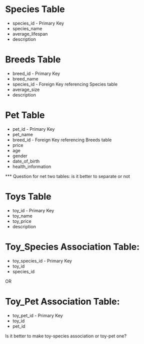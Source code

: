 # Species Table
- species_id - Primary Key
- species_name
- average_lifespan
- description

# Breeds Table
- breed_id - Primary Key
- breed_name
- species_id - Foreign Key referencing Species table
- average_size
- description

# Pet Table
- pet_id - Primary Key
- pet_name
- breed_id - Foreign Key referencing Breeds table
- price
- age
- gender
- date_of_birth
- health_information

*** Question for net two tables: is it better to separate or not
# Toys Table
- toy_id - Primary Key
- toy_name
- toy_price
- description

# Toy_Species Association Table:
- toy_species_id - Primary Key
- toy_id
- species_id

OR

# Toy_Pet Association Table:

- toy_pet_id - Primary Key
- toy_id
- pet_id

Is it better to make toy-species association or toy-pet one?